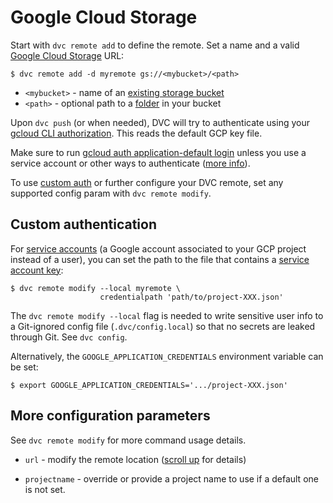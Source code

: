 # Google Cloud Storage

<!--
## Google Cloud Storage
-->

Start with `dvc remote add` to define the remote. Set a name and a valid [Google
Cloud Storage] URL:

```cli
$ dvc remote add -d myremote gs://<mybucket>/<path>
```

- `<mybucket>` - name of an [existing storage bucket]
- `<path>` - optional path to a [folder] in your bucket

Upon `dvc push` (or when needed), DVC will try to authenticate using your
[gcloud CLI authorization]. This reads the default GCP key file.

<admon type="warn">

Make sure to run [gcloud auth application-default login] unless you use a service
account or other ways to authenticate ([more info]).

</admon>

[google cloud storage]: https://cloud.google.com/storage
[existing storage bucket]:
  https://cloud.google.com/storage/docs/creating-buckets
[folder]: https://cloud.google.com/storage/docs/folders
[gcloud cli authorization]: https://cloud.google.com/sdk/docs/authorizing
[gcloud auth application-default login]:
  https://cloud.google.com/sdk/gcloud/reference/auth/application-default/login
[more info]: https://stackoverflow.com/a/53307505/298182

To use [custom auth](#custom-authentication) or further configure your DVC
remote, set any supported config param with `dvc remote modify`.

## Custom authentication

For [service accounts] (a Google account associated to your GCP project instead of
a user), you can set the path to the file that contains a [service account key]:

[service accounts]: https://cloud.google.com/iam/docs/service-accounts
[service account key]:
  https://cloud.google.com/iam/docs/creating-managing-service-account-keys

```cli
$ dvc remote modify --local myremote \
                    credentialpath 'path/to/project-XXX.json'
```

<admon type="warn">

The `dvc remote modify --local` flag is needed to write sensitive user info to a
Git-ignored config file (`.dvc/config.local`) so that no secrets are leaked
through Git. See `dvc config`.

</admon>

Alternatively, the `GOOGLE_APPLICATION_CREDENTIALS` environment variable can be
set:

```cli
$ export GOOGLE_APPLICATION_CREDENTIALS='.../project-XXX.json'
```

## More configuration parameters

<admon type="info">

See `dvc remote modify` for more command usage details.

</admon>

- `url` - modify the remote location ([scroll up](#google-cloud-storage) for
  details)

- `projectname` - override or provide a project name to use if a default one is
  not set.
